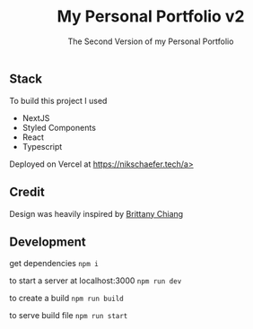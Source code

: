 <h1 align="center">
  My Personal Portfolio v2
</h1>
<p align="center">
  The Second Version of my Personal Portfolio 
  <br />
  <br />
</p>


## Stack
To build this project I used
 - NextJS
 -  Styled Components
 -  React
 -  Typescript
 
 Deployed on Vercel at <a href="https://nikschaefer.tech/">https://nikschaefer.tech/a>
  
## Credit
 Design was heavily inspired by <a href="https://brittanychiang.com/">Brittany Chiang</a>
 
 ## Development
 
 get dependencies
 `npm i`
 
 to start a server at localhost:3000
 `npm run dev`
 
 to create a build
 `npm run build`
 
 to serve build file
 `npm run start`

